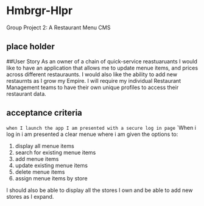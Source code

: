 # Hmbrgr-Hlpr
Group Project 2:  A Restaurant Menu CMS 

## place holder 

##User Story 
As an owner of a chain of quick-service reastuaruants I would like to have an application that allows me to update menue items, and prices 
across different restauraunts. I would also like the ability to add new restaurnts as I grow my Empire. I will require my individual Restaurant Management teams to
have their own unique profiles to access their restaurant data. 

## acceptance criteria 
`when I launch the app I am presented with a secure log in page`
`When i log in i am presented a clear menue where i am given the options to:
1) display all menue items 
2) search for existing menue items 
3) add menue items 
4) update existing menue items 
5) delete menue items 
6) assign menue items by store 

I should also be able to display all the stores I own and be able to add new stores as I expand. 

